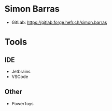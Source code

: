 # Simon Barras
 - GitLab: https://gitlab.forge.hefr.ch/simon.barras
# Tools
## IDE
- Jetbrains
- VSCode
## Other
  - PowerToys
